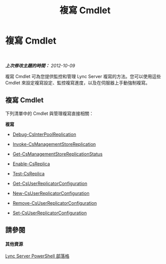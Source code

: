 ﻿---
title: 複寫 Cmdlet
TOCTitle: 複寫 Cmdlet
ms:assetid: e0c49601-d2a3-45a1-b05c-26c7ff820708
ms:mtpsurl: https://technet.microsoft.com/zh-tw/library/Gg415677(v=OCS.15)
ms:contentKeyID: 49292582
ms.date: 08/24/2015
mtps_version: v=OCS.15
ms.translationtype: HT
---

# 複寫 Cmdlet

 

_**上次修改主題的時間：** 2012-10-09_

複寫 Cmdlet 可為您提供監控和管理 Lync Server 複寫的方法。您可以使用這些 Cmdlet 來設定複寫設定、監控複寫進度，以及在伺服器上手動強制複寫。

## 複寫 Cmdlet

下列清單中的 Cmdlet 與管理複寫直接相關：

**複寫**

  -   
    [Debug-CsInterPoolReplication](debug-csinterpoolreplication.md)

  -   
    [Invoke-CsManagementStoreReplication](invoke-csmanagementstorereplication.md)

  -   
    [Get-CsManagementStoreReplicationStatus](get-csmanagementstorereplicationstatus.md)

  -   
    [Enable-CsReplica](enable-csreplica.md)

  -   
    [Test-CsReplica](test-csreplica.md)

  -   
    [Get-CsUserReplicatorConfiguration](get-csuserreplicatorconfiguration.md)

  -   
    [New-CsUserReplicatorConfiguration](new-csuserreplicatorconfiguration.md)

  -   
    [Remove-CsUserReplicatorConfiguration](remove-csuserreplicatorconfiguration.md)

  -   
    [Set-CsUserReplicatorConfiguration](set-csuserreplicatorconfiguration.md)

## 請參閱

#### 其他資源

[Lync Server PowerShell 部落格](http://go.microsoft.com/fwlink/?linkid=203150%26clcid=0x404)

